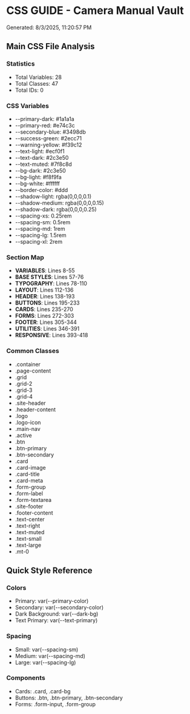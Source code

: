 # CSS GUIDE - Camera Manual Vault
Generated: 8/3/2025, 11:20:57 PM

## Main CSS File Analysis

### Statistics
- Total Variables: 28
- Total Classes: 47
- Total IDs: 0

### CSS Variables
- --primary-dark: #1a1a1a
- --primary-red: #e74c3c
- --secondary-blue: #3498db
- --success-green: #2ecc71
- --warning-yellow: #f39c12
- --text-light: #ecf0f1
- --text-dark: #2c3e50
- --text-muted: #7f8c8d
- --bg-dark: #2c3e50
- --bg-light: #f8f9fa
- --bg-white: #ffffff
- --border-color: #ddd
- --shadow-light: rgba(0,0,0,0.1)
- --shadow-medium: rgba(0,0,0,0.15)
- --shadow-dark: rgba(0,0,0,0.25)
- --spacing-xs: 0.25rem
- --spacing-sm: 0.5rem
- --spacing-md: 1rem
- --spacing-lg: 1.5rem
- --spacing-xl: 2rem

### Section Map
- **VARIABLES**: Lines 8-55
- **BASE STYLES**: Lines 57-76
- **TYPOGRAPHY**: Lines 78-110
- **LAYOUT**: Lines 112-136
- **HEADER**: Lines 138-193
- **BUTTONS**: Lines 195-233
- **CARDS**: Lines 235-270
- **FORMS**: Lines 272-303
- **FOOTER**: Lines 305-344
- **UTILITIES**: Lines 346-391
- **RESPONSIVE**: Lines 393-418

### Common Classes
- .container
- .page-content
- .grid
- .grid-2
- .grid-3
- .grid-4
- .site-header
- .header-content
- .logo
- .logo-icon
- .main-nav
- .active
- .btn
- .btn-primary
- .btn-secondary
- .card
- .card-image
- .card-title
- .card-meta
- .form-group
- .form-label
- .form-textarea
- .site-footer
- .footer-content
- .text-center
- .text-right
- .text-muted
- .text-small
- .text-large
- .mt-0

## Quick Style Reference

### Colors
- Primary: var(--primary-color)
- Secondary: var(--secondary-color)
- Dark Background: var(--dark-bg)
- Text Primary: var(--text-primary)

### Spacing
- Small: var(--spacing-sm)
- Medium: var(--spacing-md)
- Large: var(--spacing-lg)

### Components
- Cards: .card, .card-bg
- Buttons: .btn, .btn-primary, .btn-secondary
- Forms: .form-input, .form-group
